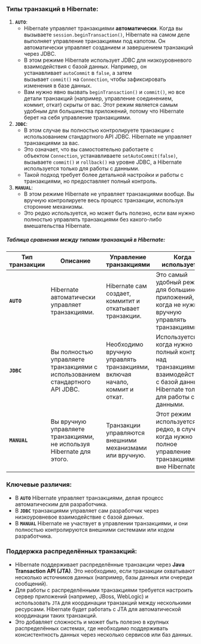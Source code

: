 ### Типы транзакций в Hibernate:

1. **`AUTO`**:
    - Hibernate управляет транзакциями **автоматически**. Когда вы вызываете `session.beginTransaction()`, Hibernate на самом деле выполняет управление транзакциями под капотом. Он автоматически управляет созданием и завершением транзакций через JDBC.
    - В этом режиме Hibernate использует JDBC для низкоуровневого взаимодействия с базой данных. Например, он устанавливает `autoCommit` в `false`, а затем вызывает `commit()` на `Connection`, чтобы зафиксировать изменения в базе данных.
    - Вам нужно явно вызвать `beginTransaction()` и `commit()`, но все детали транзакций (например, управление соединением, коммит, откат) скрыты от вас. Этот режим является самым удобным для большинства приложений, потому что Hibernate берет на себя управление транзакциями.
2. **`JDBC`**:
    - В этом случае вы полностью контролируете транзакции с использованием стандартного API JDBC. Hibernate не управляет транзакциями за вас.
    - Это означает, что вы самостоятельно работаете с объектом `Connection`, устанавливаете `setAutoCommit(false)`, вызываете `commit()` и `rollback()` на уровне JDBC, а Hibernate используется только для работы с данными.
    - Такой подход требует более детальной настройки и работы с транзакциями, но предоставляет полный контроль.
3. **`MANUAL`**:
    - В этом режиме Hibernate не управляет транзакциями вообще. Вы вручную контролируете весь процесс транзакции, используя сторонние механизмы.
    - Это редко используется, но может быть полезно, если вам нужно полностью управлять транзакциями без какого-либо вмешательства Hibernate.

##### Таблица сравнения между типами транзакций в Hibernate:

| **Тип транзакции** | **Описание**                                                                 | **Управление транзакциями**                                                | **Когда используется**                                                                                                                | **Использование JDBC**                                                                                                             |
| ------------------ | ---------------------------------------------------------------------------- | -------------------------------------------------------------------------- | ------------------------------------------------------------------------------------------------------------------------------------- | ---------------------------------------------------------------------------------------------------------------------------------- |
| **`AUTO`**         | Hibernate автоматически управляет транзакциями.                              | Hibernate сам создает, коммитит и откатывает транзакции.                   | Это самый удобный режим для большинства приложений, когда не нужно вручную управлять транзакциями.                                    | Использует JDBC, но скрывает все детали от пользователя.                                                                           |
| **`JDBC`**         | Вы полностью управляете транзакциями с использованием стандартного API JDBC. | Необходимо вручную управлять транзакциями, включая начало, коммит и откат. | Используется, когда нужно полный контроль над транзакциями и взаимодействием с базой данных, а Hibernate только для работы с данными. | Требуется явное использование методов JDBC для работы с транзакциями (например, `setAutoCommit(false)`, `commit()`, `rollback()`). |
| **`MANUAL`**       | Вы вручную управляете транзакциями, не используя Hibernate для этого.        | Транзакции управляются внешними механизмами или вручную.                   | Этот режим используется редко, в случаях, когда нужно полное управление транзакциями вне Hibernate.                                   | Hibernate не управляет транзакциями; вся ответственность за управление лежит на разработчике.                                      |
### Ключевые различия:

- В **`AUTO`** Hibernate управляет транзакциями, делая процесс автоматическим для разработчика.
- В **`JDBC`** транзакциями управляет сам разработчик через низкоуровневое взаимодействие с базой данных.
- В **`MANUAL`** Hibernate не участвует в управлении транзакциями, и они полностью контролируются внешними системами или кодом разработчика.

### Поддержка распределённых транзакций:

- Hibernate поддерживает распределённые транзакции через **Java Transaction API (JTA)**. Это необходимо, если транзакции охватывают несколько источников данных (например, базы данных или очереди сообщений).
- Для работы с распределёнными транзакциями требуется настроить сервер приложений (например, JBoss, WebLogic) и использовать `JTA` для координации транзакций между несколькими ресурсами. Hibernate будет работать с JTA для автоматической координации таких транзакций.
- Это добавляет сложность и может быть полезно в крупных распределённых системах, где необходимо поддерживать консистентность данных через несколько сервисов или баз данных.